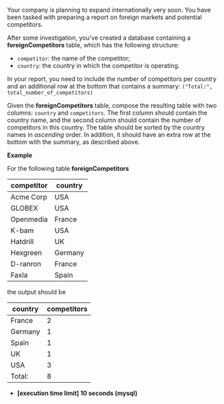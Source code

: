 
Your company is planning to expand internationally very soon. You have been tasked with preparing a report on foreign markets and potential competitors.

After some investigation, you've created a database containing a  **foreignCompetitors**  table, which has the following structure:

-   `competitor`: the name of the competitor;
-   `country`: the country in which the competitor is operating.

In your report, you need to include the number of competitors per country and an additional row at the bottom that contains a summary:  `("Total:", total_number_of_competitors)`

Given the  **foreignCompetitors**  table, compose the resulting table with two columns:  `country`  and  `competitors`. The first column should contain the country name, and the second column should contain the number of competitors in this country. The table should be sorted by the country names in  _ascending_  order. In addition, it should have an extra row at the bottom with the summary, as described above.

**Example**

For the following table  **foreignCompetitors**

| competitor | country |
|------------|---------|
| Acme Corp  | USA     |
| GLOBEX     | USA     |
| Openmedia  | France  |
| K-bam      | USA     |
| Hatdrill   | UK      |
| Hexgreen   | Germany |
| D-ranron   | France  |
| Faxla      | Spain   |

the output should be

| country | competitors |
|---------|-------------|
| France  | 2           |
| Germany | 1           |
| Spain   | 1           |
| UK      | 1           |
| USA     | 3           |
| Total:  | 8           |

-   **[execution time limit] 10 seconds (mysql)**